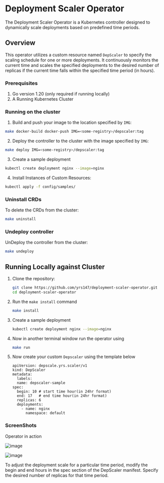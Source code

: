 # Deployment Scaler Operator

The Deployment Scaler Operator is a Kubernetes controller designed to dynamically scale deployments based on predefined time periods.

## Overview

This operator utilizes a custom resource named `DepScaler` to specify the scaling schedule for one or more deployments. It continuously monitors the current time and scales the specified deployments to the desired number of replicas if the current time falls within the specified time period (in hours).

### Prerequisites
1. Go version 1.20 (only required if running locally)
2. A Running Kubernetes Cluster

### Running on the cluster


1. Build and push your image to the location specified by `IMG`:

```sh
make docker-build docker-push IMG=<some-registry>/depscaler:tag
```

2. Deploy the controller to the cluster with the image specified by `IMG`:

```sh
make deploy IMG=<some-registry>/depscaler:tag
```

3. Create a sample deployment 

```bash
kubectl create deployment nginx --image=nginx
```

4. Install Instances of Custom Resources:

```sh
kubectl apply -f config/samples/
```

### Uninstall CRDs
To delete the CRDs from the cluster:

```sh
make uninstall
```

### Undeploy controller
UnDeploy the controller from the cluster:

```sh
make undeploy
```
   
## Running Locally against Cluster

1. Clone the repository:

   ```bash
   git clone https://github.com/yrs147/deployment-scaler-operator.git
   cd deployment-scaler-operator
   ```

2. Run the `make install` command

    ```bash
    make install
    ```

3. Create a sample deployment 

    ```bash
    kubectl create deployment nginx --image=nginx
    ```
4. Now in another terminal window run  the operator using

    ```bash
    make run
    ```
    
5. Now create your custom `Depscaler`  using the template below

    ```
    apiVersion: depscale.yrs.scaler/v1
    kind: DepScaler
    metadata:
      labels:
      name: depscaler-sample
    spec:
      begin: 10 # start time hour(in 24hr format)
      end: 17   # end time hour(in 24hr format)
      replicas: 6
      deployments:
        - name: nginx
          namespace: default
    ```

### ScreenShots 
Operator in action 

 ![image](https://github.com/yrs147/depscaler-operator/assets/98258627/09e76a91-95af-4ca3-b9cc-72e8bbfed116)

![image](https://github.com/yrs147/depscaler-operator/assets/98258627/8f9ed5bf-2d30-480b-ae6e-731ee70d3def)



To adjust the deployment scale for a particular time period, modify the begin and end hours in the spec section of the DepScaler manifest. Specify the desired number of replicas for that time period.

